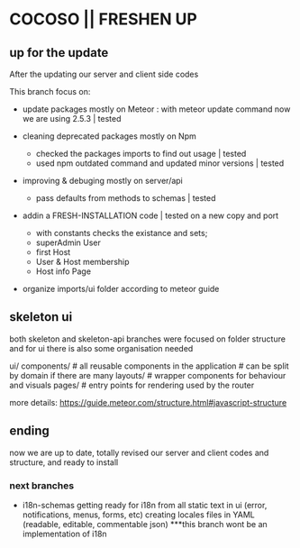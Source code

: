 # COCOSO || FRESHEN UP

## up for the update 

After the updating our server and client side codes

This branch focus on:

- update packages mostly on Meteor :
  with meteor update command now we are using 2.5.3  | tested

- cleaning deprecated packages mostly on Npm
  - checked the packages imports to find out usage | tested
  - used npm outdated command and updated minor versions | tested

- improving & debuging mostly on server/api 
  - pass defaults from methods to schemas | tested

- addin a FRESH-INSTALLATION code | tested on a new copy and port
  - with constants checks the existance and sets;
   - superAdmin User
   - first Host
   - User & Host membership
   - Host info Page

- organize imports/ui folder according to meteor guide

## skeleton ui

both skeleton and skeleton-api branches were focused on folder structure 
and for ui there is also some organisation needed 

  ui/
    components/                # all reusable components in the application
                               # can be split by domain if there are many
    layouts/                   # wrapper components for behaviour and visuals
    pages/                     # entry points for rendering used by the router

more details: https://guide.meteor.com/structure.html#javascript-structure

## ending

now we are up to date, 
totally revised our server and client codes and structure,
and ready to install 


### next branches

- i18n-schemas 
  getting ready for i18n 
  from all static text in ui (error, notifications, menus, forms, etc)
  creating locales files in YAML (readable, editable, commentable json)
  ***this branch wont be an implementation of i18n
